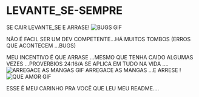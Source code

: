 # LEVANTE_SE-SEMPRE
SE  CAIR LEVANTE_SE E ARRASE!
![BUGS GIF](https://user-images.githubusercontent.com/96752968/153134091-ba934fbe-2be0-485a-b126-ab7b52dcc3d8.gif)

NÃO É FACIL SER UM  DEV  COMPETENTE...HÁ MUITOS TOMBOS  (ERROS QUE ACONTECEM ...BUGS)

MEU INCENTIVO É QUE ARRASE ...MESMO QUE TENHA CAIDO  ALGUMAS VEZES ...PROVERBIOS 24:16/A  SE APLICA EM TUDO NA VIDA ....
![ARREGACE AS MANGAS GIF](https://user-images.githubusercontent.com/96752968/153134912-a5934a01-e612-4f68-b5a3-7e924e710c0b.gif)
ARREGACE AS MANGAS ...E ARRESE !
![QUE AMOR GIF](https://user-images.githubusercontent.com/96752968/153135363-7645f74b-39a2-4771-b862-6fd446379f94.gif)

ESSE É MEU CARINHO PRA VOCÊ QUE LEU MEU  README....  
